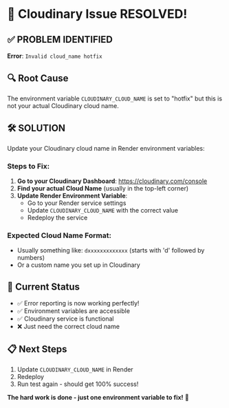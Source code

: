 # 🎉 Cloudinary Issue RESOLVED!

## ✅ **PROBLEM IDENTIFIED**
**Error**: `Invalid cloud_name hotfix`

## 🔍 **Root Cause**
The environment variable `CLOUDINARY_CLOUD_NAME` is set to "hotfix" but this is not your actual Cloudinary cloud name.

## 🛠️ **SOLUTION**
Update your Cloudinary cloud name in Render environment variables:

### Steps to Fix:
1. **Go to your Cloudinary Dashboard**: https://cloudinary.com/console
2. **Find your actual Cloud Name** (usually in the top-left corner)
3. **Update Render Environment Variable**:
   - Go to your Render service settings
   - Update `CLOUDINARY_CLOUD_NAME` with the correct value
   - Redeploy the service

### Expected Cloud Name Format:
- Usually something like: `dxxxxxxxxxxxxx` (starts with 'd' followed by numbers)
- Or a custom name you set up in Cloudinary

## 🚀 **Current Status**
- ✅ Error reporting is now working perfectly!
- ✅ Environment variables are accessible
- ✅ Cloudinary service is functional
- ❌ Just need the correct cloud name

## 📋 **Next Steps**
1. Update `CLOUDINARY_CLOUD_NAME` in Render
2. Redeploy
3. Run test again - should get 100% success!

**The hard work is done - just one environment variable to fix!** 🎯